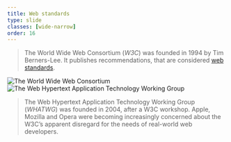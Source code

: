 ```yaml
---
title: Web standards
type: slide
classes: [wide-narrow]
order: 16
---
```


> The World Wide Web Consortium (*W3C*) was founded in 1994 by Tim Berners-Lee. 
It publishes recommendations, that are considered [web standards](https://www.w3.org/standards/).

![The World Wide Web Consortium](https://upload.wikimedia.org/wikipedia/commons/thumb/e/ed/W3C%C2%AE_Icon.svg/440px-W3C%C2%AE_Icon.svg.png)
![The Web Hypertext Application Technology Working Group](https://upload.wikimedia.org/wikipedia/commons/a/a1/WHATWG_logo.svg)


> The Web Hypertext Application Technology Working Group (*WHATWG*) was founded in 2004, after a W3C workshop. Apple, Mozilla and Opera were becoming increasingly concerned about the W3C’s apparent disregard for the needs of real-world web developers.